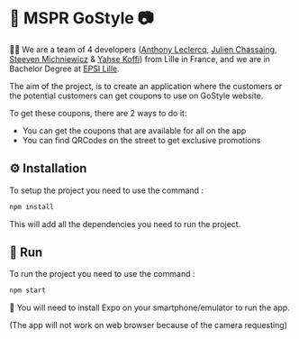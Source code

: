 # 👕 MSPR GoStyle 📷

👨‍🎓 We are a team of 4 developers ([Anthony Leclercq](https://github.com/ALeclercq59), [Julien Chassaing](https://github.com/Julien-Chassaing), [Steeven Michniewicz](https://github.com/SteevenMnw) & [Yahse Koffi](https://github.com/Josiyahse)) from Lille in France, and we are in Bachelor Degree at [EPSI Lille](https://www.epsi.fr).

The aim of the project, is to create an application where the customers or the potential customers can get coupons to use on GoStyle website.

To get these coupons, there are 2 ways to do it:
* You can get the coupons that are available for all on the app
* You can find QRCodes on the street to get exclusive promotions

## ⚙️ Installation

To setup the project you need to use the command :

```bash
npm install
```
This will add all the dependencies you need to run the project.

## 🚀 Run

To run the project you need to use the command :

```bash
npm start
```

📱 You will need to install Expo on your smartphone/emulator to run the app.

(The app will not work on web browser because of the camera requesting)
